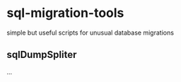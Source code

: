 sql-migration-tools
===================

simple but useful scripts for unusual database migrations

## sqlDumpSpliter

...
